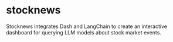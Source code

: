 # stocknews
Stocknews integrates Dash and LangChain to create an interactive dashboard for querying LLM models about stock market events. 

